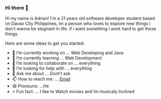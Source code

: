 ### Hi there 👋


Hi my name is Adrian! I'm a 21 years old software developer student based on Davao City Philippines, im a person who loves to explore new things i don't wanna be stagnant in life. if i want something i work hard to get those things.

Here are some ideas to get you started:

- 🔭 I’m currently working on ... Web Developing and Java
- 🌱 I’m currently learning ... Web Development
- 👯 I’m looking to collaborate on ... everything 
- 🤔 I’m looking for help with ... everything
- 💬 Ask me about ... Dont't ask 
- 📫 How to reach me: ... [Email](acinchez@yahoo.com)
- 😄 Pronouns: ...He
- ⚡ Fun fact: ... I like to Watch movies and Im musicaly Inclined


